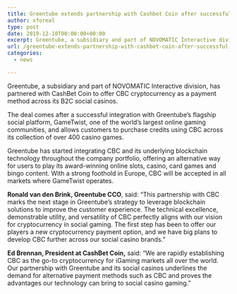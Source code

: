 ```yaml
---
title: Greentube extends partnership with Cashbet Coin after successful integration
author: xforeal 
type: post
date: 2019-12-10T00:00:00+00:00
excerpt: Greentube, a subsidiary and part of NOVOMATIC Interactive division, has partnered with CashBet Coin to offer CBC cryptocurrency as a payment method across its B2C social casinos
url: /greentube-extends-partnership-with-cashbet-coin-after-successful-integration/
categories:
  - news

---
```

Greentube, a subsidiary and part of NOVOMATIC Interactive division, has partnered with CashBet Coin to offer CBC cryptocurrency as a payment method across its B2C social casinos.

The deal comes after a successful integration with Greentube&rsquo;s flagship social platform, GameTwist, one of the world&rsquo;s largest online gaming communities, and allows customers to purchase credits using CBC across its collection of over 400 casino games.

Greentube has started integrating CBC and its underlying blockchain technology throughout the company portfolio, offering an alternative way for users to play its award-winning online slots, casino, card games and bingo content. With a strong foothold in Europe, CBC will be accepted in all markets where GameTwist operates.

**Ronald van den Brink, Greentube CCO**, said: &ldquo;This partnership with CBC marks the next stage in Greentube&rsquo;s strategy to leverage blockchain solutions to improve the customer experience. The technical excellence, demonstrable utility, and versatility of CBC perfectly aligns with our vision for cryptocurrency in social gaming. The first step has been to offer our players a new cryptocurrency payment option, and we have big plans to develop CBC further across our social casino brands.&rdquo;

**Ed Brennan, President at CashBet Coin,** said: &ldquo;We are rapidly establishing CBC as the go-to cryptocurrency for iGaming markets all over the world. Our partnership with Greentube and its social casinos underlines the demand for alternative payment methods such as CBC and proves the advantages our technology can bring to social casino gaming.&rdquo;